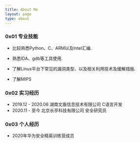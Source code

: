 ```yaml
---
title: About Me
layout: page
type: about
---
```


### 0x01 专业技能

* 比较熟悉Python、C、ARM以及Intel汇编.

* 熟悉IDA、gdb等工具使用.

* 了解Linux平台下常见的漏洞类型、以及相关利用技术及缓解措施.
* 了解MIPS

### 0x02 实习经历

* 2019.12 - 2020.06 湖南文盾信息技术有限公司      C语言开发
* 2020.11 - 至今        北京长亭科技有限公司             安全研究员

### 0x03 个人经历

* 2020年华为安全精英训练营成员     

